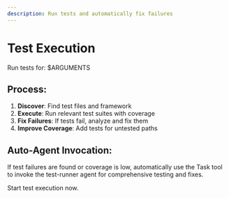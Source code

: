 ```yaml
---
description: Run tests and automatically fix failures
---
```


# Test Execution

Run tests for: $ARGUMENTS

## Process:

1. **Discover**: Find test files and framework
2. **Execute**: Run relevant test suites with coverage
3. **Fix Failures**: If tests fail, analyze and fix them
4. **Improve Coverage**: Add tests for untested paths

## Auto-Agent Invocation:
If test failures are found or coverage is low, automatically use the Task tool to invoke the test-runner agent for comprehensive testing and fixes.

Start test execution now.